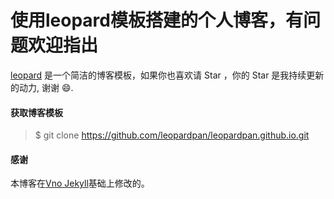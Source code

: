 # 使用leopard模板搭建的个人博客，有问题欢迎指出

[leopard](http://baixin.io) 是一个简洁的博客模板，如果你也喜欢请 Star ，你的 Star 是我持续更新的动力, 谢谢 😄.


#### 获取博客模板

> $ git clone https://github.com/leopardpan/leopardpan.github.io.git




#### 感谢   

本博客在[Vno Jekyll](https://github.com/onevcat/vno-jekyll)基础上修改的。  